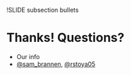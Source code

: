 
!SLIDE subsection bullets
# Thanks! Questions?
* Our info
* [@sam_brannen](http://twitter.com/sam_brannen), [@rstoya05](http://twitter.com/rstoya05)

